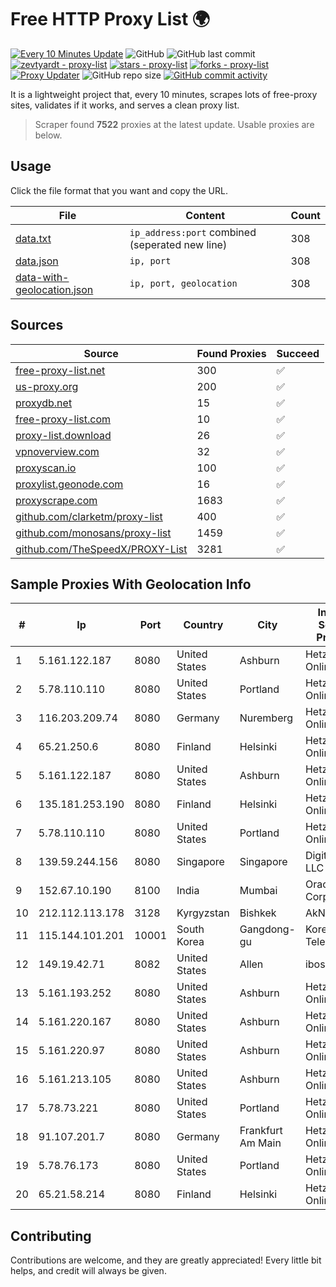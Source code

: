 
# Free HTTP Proxy List 🌍

[![Every 10 Minutes Update](https://github.com/mertguvencli/http-proxy-list/actions/workflows/main.yml/badge.svg?branch=main)](https://github.com/mertguvencli/http-proxy-list/actions/workflows/main.yml)
![GitHub](https://img.shields.io/github/license/mertguvencli/http-proxy-list)
![GitHub last commit](https://img.shields.io/github/last-commit/mertguvencli/http-proxy-list)
[![zevtyardt - proxy-list](https://img.shields.io/static/v1?label=zevtyardt&message=proxy-list&color=blue&logo=github)](https://github.com/zevtyardt/proxy-list "Go to GitHub repo")
[![stars - proxy-list](https://img.shields.io/github/stars/zevtyardt/proxy-list?style=social)](https://github.com/zevtyardt/proxy-list)
[![forks - proxy-list](https://img.shields.io/github/forks/zevtyardt/proxy-list?style=social)](https://github.com/zevtyardt/proxy-list)
[![Proxy Updater](https://github.com/zevtyardt/proxy-list/workflows/Proxy%20Updater/badge.svg)](https://github.com/zevtyardt/proxy-list/actions?query=workflow:"Proxy+Updater")
![GitHub repo size](https://img.shields.io/github/repo-size/zevtyardt/proxy-list)
[![GitHub commit activity](https://img.shields.io/github/commit-activity/m/zevtyardt/proxy-list?logo=commits)](https://github.com/zevtyardt/proxy-list/commits/main)

It is a lightweight project that, every 10 minutes, scrapes lots of free-proxy sites, validates if it works, and serves a clean proxy list.

> Scraper found **7522** proxies at the latest update. Usable proxies are below.

## Usage

Click the file format that you want and copy the URL.

|File|Content|Count|
|----|-------|-----|
|[data.txt](https://raw.githubusercontent.com/mertguvencli/http-proxy-list/main/proxy-list/data.txt)|`ip_address:port` combined (seperated new line)|308|
|[data.json](https://raw.githubusercontent.com/mertguvencli/http-proxy-list/main/proxy-list/data.json)|`ip, port`|308|
|[data-with-geolocation.json](https://raw.githubusercontent.com/mertguvencli/http-proxy-list/main/proxy-list/data-with-geolocation.json)|`ip, port, geolocation`|308|

## Sources

|Source|Found Proxies|Succeed|
|------|-------------|-------|
|[free-proxy-list.net](https://free-proxy-list.net)|300|✅|
|[us-proxy.org](https://www.us-proxy.org)|200|✅|
|[proxydb.net](http://proxydb.net)|15|✅|
|[free-proxy-list.com](https://free-proxy-list.com/?page=&port=&type%5B%5D=http&type%5B%5D=https&up_time=0&search=Search)|10|✅|
|[proxy-list.download](https://www.proxy-list.download/HTTP)|26|✅|
|[vpnoverview.com](https://vpnoverview.com/privacy/anonymous-browsing/free-proxy-servers)|32|✅|
|[proxyscan.io](https://www.proxyscan.io)|100|✅|
|[proxylist.geonode.com](https://proxylist.geonode.com/api/proxy-list?limit=300&page=1&sort_by=lastChecked&sort_type=desc&protocols=http,https)|16|✅|
|[proxyscrape.com](https://api.proxyscrape.com/v2/?request=displayproxies&protocol=http&timeout=10000&country=all&ssl=all&anonymity=all)|1683|✅|
|[github.com/clarketm/proxy-list](https://raw.githubusercontent.com/clarketm/proxy-list/master/proxy-list-raw.txt)|400|✅|
|[github.com/monosans/proxy-list](https://raw.githubusercontent.com/monosans/proxy-list/main/proxies/http.txt)|1459|✅|
|[github.com/TheSpeedX/PROXY-List](https://raw.githubusercontent.com/TheSpeedX/PROXY-List/master/http.txt)|3281|✅|


## Sample Proxies With Geolocation Info

|#|Ip|Port|Country|City|Internet Service Provider|
|-|--|----|-------|----|-------------------------|
|1|5.161.122.187|8080|United States|Ashburn|Hetzner Online GmbH|
|2|5.78.110.110|8080|United States|Portland|Hetzner Online GmbH|
|3|116.203.209.74|8080|Germany|Nuremberg|Hetzner Online GmbH|
|4|65.21.250.6|8080|Finland|Helsinki|Hetzner Online GmbH|
|5|5.161.122.187|8080|United States|Ashburn|Hetzner Online GmbH|
|6|135.181.253.190|8080|Finland|Helsinki|Hetzner Online GmbH|
|7|5.78.110.110|8080|United States|Portland|Hetzner Online GmbH|
|8|139.59.244.156|8080|Singapore|Singapore|DigitalOcean, LLC|
|9|152.67.10.190|8100|India|Mumbai|Oracle Corporation|
|10|212.112.113.178|3128|Kyrgyzstan|Bishkek|AkNet|
|11|115.144.101.201|10001|South Korea|Gangdong-gu|Korea Telecom|
|12|149.19.42.71|8082|United States|Allen|iboss, inc|
|13|5.161.193.252|8080|United States|Ashburn|Hetzner Online GmbH|
|14|5.161.220.167|8080|United States|Ashburn|Hetzner Online GmbH|
|15|5.161.220.97|8080|United States|Ashburn|Hetzner Online GmbH|
|16|5.161.213.105|8080|United States|Ashburn|Hetzner Online GmbH|
|17|5.78.73.221|8080|United States|Portland|Hetzner Online GmbH|
|18|91.107.201.7|8080|Germany|Frankfurt Am Main|Hetzner Online AG|
|19|5.78.76.173|8080|United States|Portland|Hetzner Online GmbH|
|20|65.21.58.214|8080|Finland|Helsinki|Hetzner Online GmbH|



## Contributing

Contributions are welcome, and they are greatly appreciated! Every
little bit helps, and credit will always be given.


